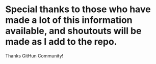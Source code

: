 # Special thanks to those who have made a lot of this information available, and shoutouts will be made as I add to the repo.

Thanks GitHun Community!